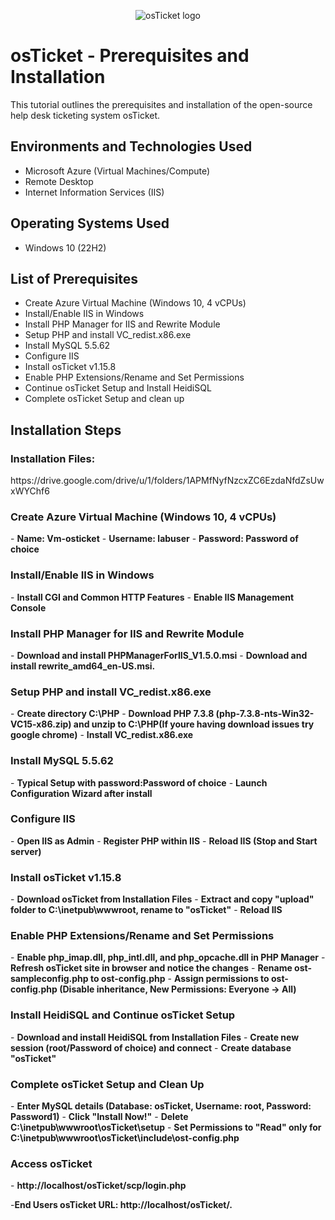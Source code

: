 <p align="center">
<img src="https://i.imgur.com/Clzj7Xs.png" alt="osTicket logo"/>
</p>

<h1>osTicket - Prerequisites and Installation</h1>
This tutorial outlines the prerequisites and installation of the open-source help desk ticketing system osTicket.<br />


<h2>Environments and Technologies Used</h2>

- Microsoft Azure (Virtual Machines/Compute)
- Remote Desktop
- Internet Information Services (IIS)

<h2>Operating Systems Used </h2>

- Windows 10</b> (22H2)

<h2>List of Prerequisites</h2>

- Create Azure Virtual Machine (Windows 10, 4 vCPUs)
- Install/Enable IIS in Windows
- Install PHP Manager for IIS and Rewrite Module
- Setup PHP and install VC_redist.x86.exe
- Install MySQL 5.5.62
- Configure IIS
- Install osTicket v1.15.8
- Enable PHP Extensions/Rename and Set Permissions
- Continue osTicket Setup and Install HeidiSQL
- Complete osTicket Setup and clean up


<h2>Installation Steps</h2>
<h3>Installation Files:</h3> 
https://drive.google.com/drive/u/1/folders/1APMfNyfNzcxZC6EzdaNfdZsUwxWYChf6
<h3>Create Azure Virtual Machine (Windows 10, 4 vCPUs)</h3>
- <b>Name: Vm-osticket</b>
- <b>Username: labuser</b>
- <b>Password: Password of choice</b>
<h3>Install/Enable IIS in Windows</h3>
- <b>Install CGI and Common HTTP Features</b>
- <b>Enable IIS Management Console</b>

<h3>Install PHP Manager for IIS and Rewrite Module</h3>
- <b>Download and install PHPManagerForIIS_V1.5.0.msi</b>
- <b>Download and install rewrite_amd64_en-US.msi.</b>

<h3>Setup PHP and install VC_redist.x86.exe</h3>
- <b>Create directory C:\PHP</b>
- <b>Download PHP 7.3.8 (php-7.3.8-nts-Win32-VC15-x86.zip) and unzip to C:\PHP(If youre having download issues try google chrome)</b>
- <b>Install VC_redist.x86.exe</b>

<h3>Install MySQL 5.5.62</h3>
- <b>Typical Setup with password:Password of choice</b>
- <b>Launch Configuration Wizard after install</b>
<h3>Configure IIS</h3>
- <b>Open IIS as Admin</b>
- <b>Register PHP within IIS</b>
- <b>Reload IIS (Stop and Start server)</b>

<h3>Install osTicket v1.15.8</h3>
- <b>Download osTicket from Installation Files</b>
- <b>Extract and copy "upload" folder to C:\inetpub\wwwroot, rename to "osTicket"</b>
- <b>Reload IIS</b>

<h3>Enable PHP Extensions/Rename and Set Permissions</h3>
- <b>Enable php_imap.dll, php_intl.dll, and php_opcache.dll in PHP Manager</b>
- <b>Refresh osTicket site in browser and notice the changes</b>
- <b>Rename ost-sampleconfig.php to ost-config.php</b>
- <b>Assign permissions to ost-config.php (Disable inheritance, New Permissions: Everyone -> All)</b>

<h3>Install HeidiSQL and Continue osTicket Setup</h3>
- <b>Download and install HeidiSQL from Installation Files</b>
- <b>Create new session (root/Password of choice) and connect</b>
- <b>Create database "osTicket"</b>

<h3>Complete osTicket Setup and Clean Up</h3>
- <b>Enter MySQL details (Database: osTicket, Username: root, Password: Password1)</b>
- <b>Click "Install Now!"</b>
- <b>Delete C:\inetpub\wwwroot\osTicket\setup</b>
- <b>Set Permissions to "Read" only for C:\inetpub\wwwroot\osTicket\include\ost-config.php</b>

<h3>Access osTicket</h3>
- <b> http://localhost/osTicket/scp/login.php</b>

-<b>End Users osTicket URL: http://localhost/osTicket/.</b>
